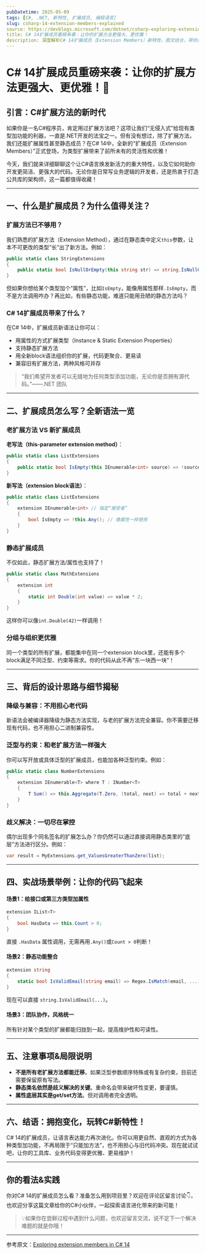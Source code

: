```yaml
---
pubDatetime: 2025-05-09
tags: [C#, .NET, 新特性, 扩展成员, 编程语言]
slug: csharp-14-extension-members-explained
source: https://devblogs.microsoft.com/dotnet/csharp-exploring-extension-members
title: C# 14扩展成员重磅来袭：让你的扩展方法更强大、更优雅！
description: 深度解析C# 14扩展成员（Extension Members）新特性，图文结合，带你玩转最新C#语言能力，提升开发体验。
---
```


# C# 14扩展成员重磅来袭：让你的扩展方法更强大、更优雅！🚀

## 引言：C#扩展方法的新时代

如果你是一名C#程序员，肯定用过扩展方法吧？这项让我们“无侵入式”给现有类型加功能的利器，一直是.NET开发的法宝之一。但有没有想过，除了扩展方法，我们还能扩展属性甚至静态成员？在C# 14中，全新的“扩展成员（Extension Members）”正式登场，为类型扩展带来了前所未有的灵活性和优雅！

今天，我们就来详细聊聊这个让C#语言焕发新活力的重大特性，以及它如何助你开发更简洁、更强大的代码。无论你是日常写业务逻辑的开发者，还是热衷于打造公共库的架构师，这一篇都值得收藏！

---

## 一、什么是扩展成员？为什么值得关注？

### 扩展方法已不够用？

我们熟悉的扩展方法（Extension Method），通过在静态类中定义`this`参数，让本不可更改的类型“长”出了新方法。例如：

```csharp
public static class StringExtensions
{
    public static bool IsNullOrEmpty(this string str) => string.IsNullOrEmpty(str);
}
```

但如果你想给某个类型加个“属性”，比如`IsEmpty`，能像用属性那样`.IsEmpty`，而不是方法调用咋办？再比如，有些静态功能，难道只能用丑陋的静态方法吗？

### C# 14扩展成员带来了什么？

在C# 14中，扩展成员新语法让你可以：

- 用属性的方式扩展类型（Instance & Static Extension Properties）
- 支持静态扩展方法
- 用全新block语法组织你的扩展，代码更聚合、更易读
- 兼容旧有扩展方法，两种风格可并存

> “我们希望开发者可以无缝地为任何类型添加功能，无论你是否拥有源代码。”——.NET 团队

---

## 二、扩展成员怎么写？全新语法一览

### 老扩展方法 VS 新扩展成员

**老写法（this-parameter extension method）**：

```csharp
public static class ListExtensions
{
    public static bool IsEmpty(this IEnumerable<int> source) => !source.Any();
}
```

**新写法（extension block语法）**：

```csharp
public static class ListExtensions
{
    extension IEnumerable<int> // 指定“接受者”
    {
        bool IsEmpty => !this.Any(); // 像属性一样使用
    }
}
```

### 静态扩展成员

不仅如此，静态扩展方法/属性也支持了！

```csharp
public static class MathExtensions
{
    extension int
    {
        static int Double(int value) => value * 2;
    }
}
```

这样你可以像`int.Double(42)`一样调用！

### 分组与组织更优雅

同一个类型的所有扩展，都能集中在同一个extension block里，还能有多个block满足不同泛型、约束等需求。你的代码从此不再“东一块西一块”！

---

## 三、背后的设计思路与细节揭秘

### 降级与兼容：不用担心老代码

新语法会被编译器降级为静态方法实现，与老的扩展方法完全兼容。你不需要迁移现有代码，也不用担心二进制兼容性。

### 泛型与约束：和老扩展方法一样强大

你可以写开放或具体泛型的扩展成员，也能加各种泛型约束。例如：

```csharp
public static class NumberExtensions
{
    extension IEnumerable<T> where T : INumber<T>
    {
        T Sum() => this.Aggregate(T.Zero, (total, next) => total + next);
    }
}
```

### 歧义解决：一切尽在掌控

偶尔出现多个同名签名的扩展怎么办？你仍然可以通过直接调用静态类里的“底层”方法进行区分。例如：

```csharp
var result = MyExtensions.get_ValuesGreaterThanZero(list);
```

---

## 四、实战场景举例：让你的代码飞起来

#### 场景1：给接口或第三方类型加属性

```csharp
extension IList<T>
{
    bool HasData => this.Count > 0;
}
```

直接 `.HasData` 属性调用，无需再用`.Any()`或`Count > 0`判断！

#### 场景2：静态功能整合

```csharp
extension string
{
    static bool IsValidEmail(string email) => Regex.IsMatch(email, ...);
}
```

现在可以直接 `string.IsValidEmail(...)`。

#### 场景3：团队协作，风格统一

所有针对某个类型的扩展都能归拢到一起，提高维护性和可读性。

---

## 五、注意事项&局限说明

- **不是所有老扩展方法都能迁移**。如果泛型参数顺序特殊或有复杂约束，目前还需要保留原有写法。
- **静态类名依然是歧义解决的关键**。重命名会带来破坏性变更，要谨慎。
- **属性底层其实是get/set方法**。但对调用者完全透明。

---

## 六、结语：拥抱变化，玩转C#新特性！

C# 14的扩展成员，让语言表达能力再次进化。你可以用更自然、直观的方式为各种类型加功能，不再局限于“只能加方法”，也不用担心与旧代码冲突。现在就试试吧，让你的工具库、业务代码变得更优雅、更易维护！

---

## 你的看法&实践

你对C# 14的扩展成员怎么看？准备怎么用到项目里？欢迎在评论区留言讨论👇，也欢迎分享这篇文章给你的C#小伙伴，一起探索语言进化带来的新可能！

> 💡如果你在尝鲜过程中遇到什么问题，也欢迎留言交流，说不定下一个解决难题的就是你哦！

---

参考原文：[Exploring extension members in C# 14](https://devblogs.microsoft.com/dotnet/csharp-exploring-extension-members)
